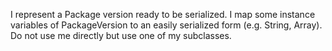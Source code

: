 I represent a Package version ready to be serialized.
I map some instance variables of PackageVersion to an easily serialized form (e.g. String, Array).
Do not use me directly but use one of my subclasses.